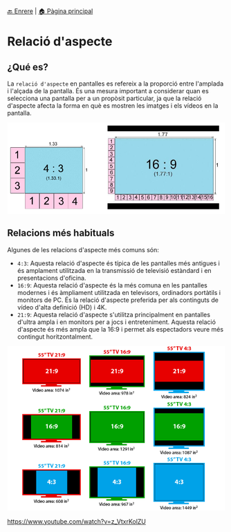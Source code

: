 [🔙 Enrere](../) | [🏠 Pàgina principal](http://danimrprofe.github.io/apuntes/)

# Relació d'aspecte

## ¿Qué es?

La ``relació d'aspecte`` en pantalles es refereix a la proporció entre l'amplada i l'alçada de la pantalla. És una mesura important a considerar quan es selecciona una pantalla per a un propòsit particular, ja que la relació d'aspecte afecta la forma en què es mostren les imatges i els vídeos en la pantalla.

![imagen](media/image64.png)

## Relacions més habituals

Algunes de les relacions d'aspecte més comuns són:

- ``4:3``: Aquesta relació d'aspecte és típica de les pantalles més antigues i és amplament utilitzada en la transmissió de televisió estàndard i en presentacions d'oficina.
- ``16:9``: Aquesta relació d'aspecte és la més comuna en les pantalles modernes i és àmpliament utilitzada en televisors, ordinadors portàtils i monitors de PC. És la relació d'aspecte preferida per als continguts de vídeo d'alta definició (HD) i 4K.
- ``21:9``: Aquesta relació d'aspecte s'utilitza principalment en pantalles d'ultra ampla i en monitors per a jocs i entreteniment. Aquesta relació d'aspecte és més ampla que la 16:9 i permet als espectadors veure més contingut horitzontalment.

![imagen](media/image65.png)

<https://www.youtube.com/watch?v=z_VtxrKolZU>
